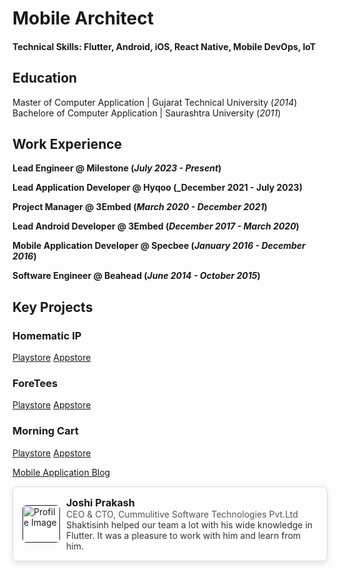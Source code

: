 # Mobile Architect

#### Technical Skills: Flutter, Android, iOS, React Native, Mobile DevOps, IoT

## Education
Master of Computer Application | Gujarat Technical University (_2014_)								       		
Bachelore of Computer Application | Saurashtra University (_2011_)	 			        		

## Work Experience
**Lead Engineer @ Milestone (_July 2023 - Present_)**

**Lead Application Developer @ Hyqoo (_December 2021 - July 2023)**

**Project Manager @ 3Embed (_March 2020 - December 2021_)**

**Lead Android Developer @ 3Embed (_December 2017 - March 2020_)**

**Mobile Application Developer @ Specbee (_January 2016 - December 2016_)**

**Software Engineer @ Beahead (_June 2014 - October 2015_)**

## Key Projects
### Homematic IP 
[Playstore]()
[Appstore]()


### ForeTees 
[Playstore]()
[Appstore]()


### Morning Cart 
[Playstore]()
[Appstore]()


[Mobile Application Blog](https://medium.com/@shaktisinh)


<html lang="en">
<head>
    <meta charset="UTF-8">
    <meta name="viewport" content="width=device-width, initial-scale=1.0">
    <style>
        .card {
            display: flex;
            align-items: center;
            border: 1px solid #ddd;
            padding: 15px;
            border-radius: 8px;
            max-width: 600px;
            box-shadow: 0 4px 8px rgba(0, 0, 0, 0.1);
        }
        .card img {
            border-radius: 10%;
            width: 60px;
            height: 60px;
            margin-right: 10px;
        }
        .card-content {
            margin-left:10px
            font-family: Arial, sans-serif;
        }
        .name {
            font-weight: bold;
            font-size: 16px;
        }
        .title {
            color: #555;
            font-size: 14px;
        }
        .date {
            color: #888;
            font-size: 12px;
            margin-bottom: 5px;
        }
        .description {
            font-size: 14px;
            color: #333;
        }
    </style>
    <title>LinkedIn UI Example</title>
</head>
<body>

<div class="card">
    <a href="" target="_blank">
        <img src="https://media.licdn.com/dms/image/v2/D4D03AQFXz9yhmIfzxg/profile-displayphoto-shrink_100_100/profile-displayphoto-shrink_100_100/0/1709187994169?e=1735171200&v=beta&t=mofxOupYj71qGH6DdGHsrRiwwRx84bRjLxtykYsynRU" alt="Profile Image">
    </a>
</br>
    <div class="card-content">
        <div class="name">Joshi Prakash</div>
        <div class="title">CEO & CTO, Cummulitive Software Technologies Pvt.Ltd</div>
        <div class="description">
            Shaktisinh helped our team a lot with his wide knowledge in Flutter. It was a pleasure to work with him and learn from him.
        </div>
    </div>
</div>

</body>
</html>
